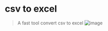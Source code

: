 # csv to excel
> A fast tool convert csv to excel
![image](https://github.com/tansen87/EAT_Csharp/assets/98570790/bf526b46-5a61-449f-9be7-28eea8188d0d)
